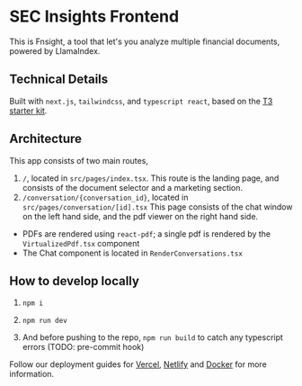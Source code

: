 # SEC Insights Frontend

This is Fnsight, a tool that let's you analyze multiple financial documents, powered by LlamaIndex.

## Technical Details

Built with `next.js`, `tailwindcss`, and `typescript react`, based on the [T3 starter kit](https://create.t3.gg/en/usage/next-js).

## Architecture

This app consists of two main routes,

1. `/`, located in `src/pages/index.tsx`. This route is the landing page, and consists of the document selector and a marketing section.
2. `/conversation/{conversation_id}`, located in `src/pages/conversation/[id].tsx` This page consists of the chat window on the left hand side, and the pdf viewer on the right hand side.

- PDFs are rendered using `react-pdf`; a single pdf is rendered by the `VirtualizedPdf.tsx` component
- The Chat component is located in `RenderConversations.tsx`

## How to develop locally

1. `npm i`
2. `npm run dev`

3. And before pushing to the repo, `npm run build` to catch any typescript errors (TODO: pre-commit hook)

Follow our deployment guides for [Vercel](https://create.t3.gg/en/deployment/vercel), [Netlify](https://create.t3.gg/en/deployment/netlify) and [Docker](https://create.t3.gg/en/deployment/docker) for more information.
